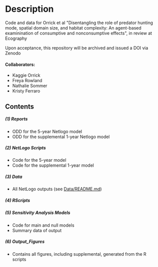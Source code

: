 # Description

Code and data for Orrick et al "Disentangling the role of predator hunting mode, spatial domain size, and habitat complexity: An agent-based examinination of consumptive and nonconsumptive effects", in review at Ecography

Upon acceptance, this repository will be archived and issued a DOI via Zenodo

#### Collaborators:
- Kaggie Orrick
- Freya Rowland
- Nathalie Sommer
- Kristy Ferraro

## Contents

##### (1) Reports

- ODD for the 5-year Netlogo model
- ODD for the supplemental 1-year Netlogo model

##### (2) NetLogo Scripts

- Code for the 5-year model
- Code for the supplemental 1-year model

##### (3) Data

- All NetLogo outputs (see [Data/README.md](/Data/README.md))

##### (4) RScripts

##### (5) Sensitivity Analysis Models

- Code for main and null models
- Summary data of output

##### (6) Output_Figures

- Contains all figures, including supplemental, generated from the R scripts
